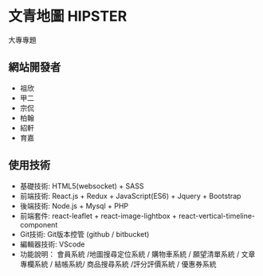 # 文青地圖 HIPSTER
大專專題

## 網站開發者
* 祖欣  
* 甲二
* 宗侃
* 柏翰
* 紹軒
* 育嘉

## 使用技術
* 基礎技術: HTML5(websocket) + SASS
* 前端技術: React.js + Redux + JavaScript(ES6) + Jquery + Bootstrap
* 後端技術: Node.js + Mysql + PHP
* 前端套件: react-leaflet + react-image-lightbox + react-vertical-timeline-component
* Git技術: Git版本控管 (github / bitbucket)
* 編輯器技術: VScode
* 功能說明： 會員系統 /地圖搜尋定位系統 / 購物車系統 / 願望清單系統 / 文章專欄系統 / 結帳系統/ 商品搜尋系統 /評分評價系統 / 優惠券系統
